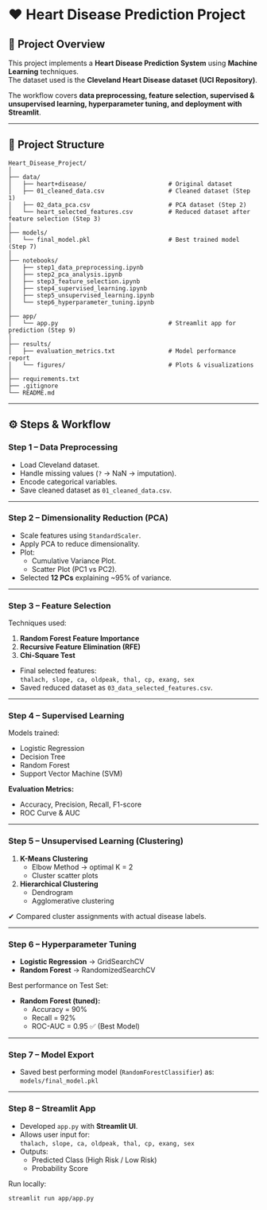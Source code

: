 # ❤️ Heart Disease Prediction Project

## 📌 Project Overview
This project implements a **Heart Disease Prediction System** using **Machine Learning** techniques.  
The dataset used is the **Cleveland Heart Disease dataset (UCI Repository)**.  

The workflow covers **data preprocessing, feature selection, supervised & unsupervised learning, hyperparameter tuning, and deployment with Streamlit**.

---

## 📂 Project Structure
```plaintext
Heart_Disease_Project/
│
├── data/
│   ├── heart+disease/                       # Original dataset
│   ├── 01_cleaned_data.csv                  # Cleaned dataset (Step 1)
│   ├── 02_data_pca.csv                      # PCA dataset (Step 2)
│   └── heart_selected_features.csv          # Reduced dataset after feature selection (Step 3)
│
├── models/
│   └── final_model.pkl                      # Best trained model (Step 7)
│
├── notebooks/
│   ├── step1_data_preprocessing.ipynb
│   ├── step2_pca_analysis.ipynb
│   ├── step3_feature_selection.ipynb
│   ├── step4_supervised_learning.ipynb
│   ├── step5_unsupervised_learning.ipynb
│   └── step6_hyperparameter_tuning.ipynb
│
├── app/
│   └── app.py                               # Streamlit app for prediction (Step 9)
│
├── results/
│   ├── evaluation_metrics.txt               # Model performance report
│   └── figures/                             # Plots & visualizations
│
├── requirements.txt
├── .gitignore
└── README.md
```

---

## ⚙ Steps & Workflow

### **Step 1 – Data Preprocessing**
- Load Cleveland dataset.  
- Handle missing values (`?` → NaN → imputation).  
- Encode categorical variables.  
- Save cleaned dataset as `01_cleaned_data.csv`.

---

### **Step 2 – Dimensionality Reduction (PCA)**
- Scale features using `StandardScaler`.  
- Apply PCA to reduce dimensionality.  
- Plot:
  - Cumulative Variance Plot.  
  - Scatter Plot (PC1 vs PC2).  
- Selected **12 PCs** explaining ~95% of variance.

---

### **Step 3 – Feature Selection**
Techniques used:  
1. **Random Forest Feature Importance**  
2. **Recursive Feature Elimination (RFE)**  
3. **Chi-Square Test**

- Final selected features:  
  `thalach, slope, ca, oldpeak, thal, cp, exang, sex`  
- Saved reduced dataset as `03_data_selected_features.csv`.

---

### **Step 4 – Supervised Learning**
Models trained:
- Logistic Regression  
- Decision Tree  
- Random Forest  
- Support Vector Machine (SVM)  

**Evaluation Metrics:**
- Accuracy, Precision, Recall, F1-score  
- ROC Curve & AUC  

---

### **Step 5 – Unsupervised Learning (Clustering)**
1. **K-Means Clustering**  
   - Elbow Method → optimal K = 2  
   - Cluster scatter plots  
2. **Hierarchical Clustering**  
   - Dendrogram  
   - Agglomerative clustering  

✔ Compared cluster assignments with actual disease labels.

---

### **Step 6 – Hyperparameter Tuning**
- **Logistic Regression** → GridSearchCV  
- **Random Forest** → RandomizedSearchCV  

Best performance on Test Set:  
- **Random Forest (tuned):**  
  - Accuracy = 90%  
  - Recall = 92%  
  - ROC-AUC = 0.95 ✅ (Best Model)

---

### **Step 7 – Model Export**
- Saved best performing model (`RandomForestClassifier`) as:  
  `models/final_model.pkl`

---

### **Step 8 – Streamlit App**
- Developed `app.py` with **Streamlit UI**.  
- Allows user input for:  
  `thalach, slope, ca, oldpeak, thal, cp, exang, sex`  
- Outputs:  
  - Predicted Class (High Risk / Low Risk)  
  - Probability Score  

Run locally:
```bash
streamlit run app/app.py
```
